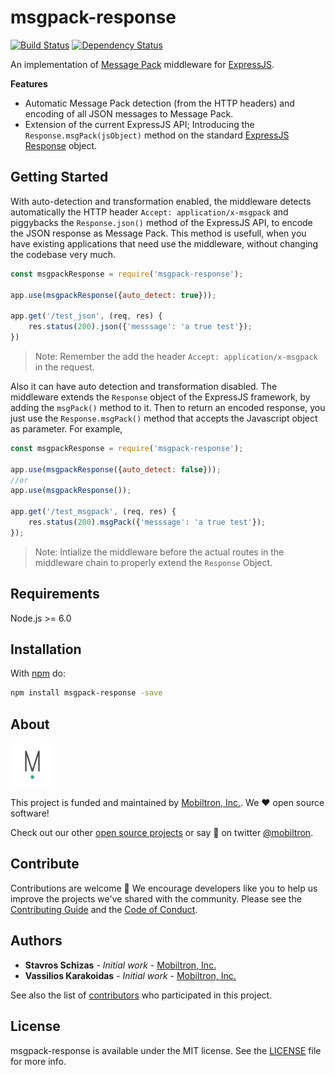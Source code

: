 # msgpack-response
[![Build Status](https://travis-ci.org/MobiltronInc/msgpack-response.svg?branch=master)](https://travis-ci.org/MobiltronInc/msgpack-response)
[![Dependency Status](https://david-dm.org/imobiltroninc/msgpack-response.svg)](https://github.com/MobiltronInc/msgpack-response)

An implementation of [Message Pack](http://msgpack.org/) middleware for [ExpressJS](https://expressjs.com/).

__Features__

* Automatic Message Pack detection (from the HTTP headers) and encoding of all JSON messages to Message Pack.
* Extension of the current ExpressJS API; Introducing the `Response.msgPack(jsObject)` method on the standard [ExpressJS Response](https://expressjs.com/en/4x/api.html#res) object.

## Getting Started
With auto-detection and transformation enabled, the middleware detects automatically the HTTP header `Accept: application/x-msgpack` and piggybacks the `Response.json()` method of the ExpressJS API, to encode the JSON response as Message Pack. This method is usefull, when you have existing applications that need use the middleware, without changing the codebase very much.

```javascript
const msgpackResponse = require('msgpack-response');

app.use(msgpackResponse({auto_detect: true}));

app.get('/test_json', (req, res) {
	res.status(200).json({'messsage': 'a true test'});
})
```

> Note: Remember the add the header `Accept: application/x-msgpack` in the request.

Also it can have auto detection and transformation disabled. The middleware extends the `Response` object of the ExpressJS framework, by adding the `msgPack()` method to it. Then to return an encoded response, you just use the `Response.msgPack()` method that accepts the Javascript object as parameter. For example,

```javascript
const msgpackResponse = require('msgpack-response');

app.use(msgpackResponse({auto_detect: false}));
//or
app.use(msgpackResponse());

app.get('/test_msgpack', (req, res) {
	res.status(200).msgPack({'messsage': 'a true test'});
});
```

> Note: Intialize the middleware before the actual routes in the middleware chain to properly extend the `Response` Object.

## Requirements
Node.js >= 6.0

## Installation

With [npm](https://www.npmjs.com/) do:

```bash
npm install msgpack-response -save
```

## About
[<img src="https://github.com/mobiltroninc/Foundation/blob/master/ASSETS/mobiltron_square.png?raw=true" width="70" />](http://mobiltron.com/)

This project is funded and maintained by [Mobiltron, Inc.](http://mobiltron.com). We :heart: open source software!

Check out our other [open source projects](https://github.com/mobiltroninc/) or say :wave: on twitter [@mobiltron](https://twitter.com/mobiltron).

## Contribute

Contributions are welcome :metal: We encourage developers like you to help us improve the projects we've shared with the community. Please see the [Contributing Guide](https://github.com/mobiltroninc/Foundation/blob/master/CONTRIBUTING.md) and the [Code of Conduct](https://github.com/mobiltroninc/Foundation/blob/master/CONDUCT.md).

## Authors

* **Stavros Schizas** - *Initial work* - [Mobiltron, Inc.](http://mobiltron.com)
* **Vassilios Karakoidas** - *Initial work* - [Mobiltron, Inc.](http://mobiltron.com)

See also the list of [contributors](https://github.com/MobiltronInc/msgpack-response/contributors) who participated in this project.

## License

msgpack-response is available under the MIT license. See the [LICENSE](LICENSE.md) file for more info.
